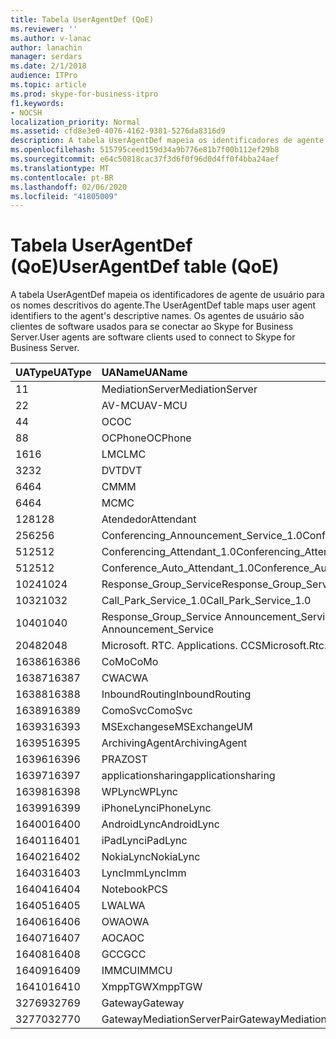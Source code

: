 ```yaml
---
title: Tabela UserAgentDef (QoE)
ms.reviewer: ''
ms.author: v-lanac
author: lanachin
manager: serdars
ms.date: 2/1/2018
audience: ITPro
ms.topic: article
ms.prod: skype-for-business-itpro
f1.keywords:
- NOCSH
localization_priority: Normal
ms.assetid: cfd8e3e0-4076-4162-9381-5276da8316d9
description: A tabela UserAgentDef mapeia os identificadores de agente de usuário para os nomes descritivos do agente. Os agentes de usuário são clientes de software usados para se conectar ao Skype for Business Server.
ms.openlocfilehash: 515795ceed159d34a9b776e81b7f00b112ef29b8
ms.sourcegitcommit: e64c50818cac37f3d6f0f96d0d4ff0f4bba24aef
ms.translationtype: MT
ms.contentlocale: pt-BR
ms.lasthandoff: 02/06/2020
ms.locfileid: "41805009"
---
```

# <a name="useragentdef-table-qoe"></a><span data-ttu-id="b99f1-104">Tabela UserAgentDef (QoE)</span><span class="sxs-lookup"><span data-stu-id="b99f1-104">UserAgentDef table (QoE)</span></span>
 
<span data-ttu-id="b99f1-105">A tabela UserAgentDef mapeia os identificadores de agente de usuário para os nomes descritivos do agente.</span><span class="sxs-lookup"><span data-stu-id="b99f1-105">The UserAgentDef table maps user agent identifiers to the agent's descriptive names.</span></span> <span data-ttu-id="b99f1-106">Os agentes de usuário são clientes de software usados para se conectar ao Skype for Business Server.</span><span class="sxs-lookup"><span data-stu-id="b99f1-106">User agents are software clients used to connect to Skype for Business Server.</span></span>
  
|<span data-ttu-id="b99f1-107">**UAType**</span><span class="sxs-lookup"><span data-stu-id="b99f1-107">**UAType**</span></span>|<span data-ttu-id="b99f1-108">**UAName**</span><span class="sxs-lookup"><span data-stu-id="b99f1-108">**UAName**</span></span>|<span data-ttu-id="b99f1-109">**UACategory**</span><span class="sxs-lookup"><span data-stu-id="b99f1-109">**UACategory**</span></span>|
|:-----|:-----|:-----|
|<span data-ttu-id="b99f1-110">1</span><span class="sxs-lookup"><span data-stu-id="b99f1-110">1</span></span>  <br/> |<span data-ttu-id="b99f1-111">MediationServer</span><span class="sxs-lookup"><span data-stu-id="b99f1-111">MediationServer</span></span>  <br/> |<span data-ttu-id="b99f1-112">MediationServer</span><span class="sxs-lookup"><span data-stu-id="b99f1-112">MediationServer</span></span>  <br/> |
|<span data-ttu-id="b99f1-113">2</span><span class="sxs-lookup"><span data-stu-id="b99f1-113">2</span></span>  <br/> |<span data-ttu-id="b99f1-114">AV-MCU</span><span class="sxs-lookup"><span data-stu-id="b99f1-114">AV-MCU</span></span>  <br/> |<span data-ttu-id="b99f1-115">AV-MCU</span><span class="sxs-lookup"><span data-stu-id="b99f1-115">AV-MCU</span></span>  <br/> |
|<span data-ttu-id="b99f1-116">4</span><span class="sxs-lookup"><span data-stu-id="b99f1-116">4</span></span>  <br/> |<span data-ttu-id="b99f1-117">OC</span><span class="sxs-lookup"><span data-stu-id="b99f1-117">OC</span></span>  <br/> |<span data-ttu-id="b99f1-118">OC</span><span class="sxs-lookup"><span data-stu-id="b99f1-118">OC</span></span>  <br/> |
|<span data-ttu-id="b99f1-119">8</span><span class="sxs-lookup"><span data-stu-id="b99f1-119">8</span></span>  <br/> |<span data-ttu-id="b99f1-120">OCPhone</span><span class="sxs-lookup"><span data-stu-id="b99f1-120">OCPhone</span></span>  <br/> |<span data-ttu-id="b99f1-121">OCPhone</span><span class="sxs-lookup"><span data-stu-id="b99f1-121">OCPhone</span></span>  <br/> |
|<span data-ttu-id="b99f1-122">16</span><span class="sxs-lookup"><span data-stu-id="b99f1-122">16</span></span>  <br/> |<span data-ttu-id="b99f1-123">LMC</span><span class="sxs-lookup"><span data-stu-id="b99f1-123">LMC</span></span>  <br/> |<span data-ttu-id="b99f1-124">LMC</span><span class="sxs-lookup"><span data-stu-id="b99f1-124">LMC</span></span>  <br/> |
|<span data-ttu-id="b99f1-125">32</span><span class="sxs-lookup"><span data-stu-id="b99f1-125">32</span></span>  <br/> |<span data-ttu-id="b99f1-126">DVT</span><span class="sxs-lookup"><span data-stu-id="b99f1-126">DVT</span></span>  <br/> |<span data-ttu-id="b99f1-127">DVT</span><span class="sxs-lookup"><span data-stu-id="b99f1-127">DVT</span></span>  <br/> |
|<span data-ttu-id="b99f1-128">64</span><span class="sxs-lookup"><span data-stu-id="b99f1-128">64</span></span>  <br/> |<span data-ttu-id="b99f1-129">CM</span><span class="sxs-lookup"><span data-stu-id="b99f1-129">MM</span></span>  <br/> |<span data-ttu-id="b99f1-130">CM</span><span class="sxs-lookup"><span data-stu-id="b99f1-130">MM</span></span>  <br/> |
|<span data-ttu-id="b99f1-131">64</span><span class="sxs-lookup"><span data-stu-id="b99f1-131">64</span></span>  <br/> |<span data-ttu-id="b99f1-132">MC</span><span class="sxs-lookup"><span data-stu-id="b99f1-132">MC</span></span>  <br/> |<span data-ttu-id="b99f1-133">CM</span><span class="sxs-lookup"><span data-stu-id="b99f1-133">MM</span></span>  <br/> |
|<span data-ttu-id="b99f1-134">128</span><span class="sxs-lookup"><span data-stu-id="b99f1-134">128</span></span>  <br/> |<span data-ttu-id="b99f1-135">Atendedor</span><span class="sxs-lookup"><span data-stu-id="b99f1-135">Attendant</span></span>  <br/> |<span data-ttu-id="b99f1-136">Atendedor</span><span class="sxs-lookup"><span data-stu-id="b99f1-136">Attendant</span></span>  <br/> |
|<span data-ttu-id="b99f1-137">256</span><span class="sxs-lookup"><span data-stu-id="b99f1-137">256</span></span>  <br/> |<span data-ttu-id="b99f1-138">Conferencing_Announcement_Service_1.0</span><span class="sxs-lookup"><span data-stu-id="b99f1-138">Conferencing_Announcement_Service_1.0</span></span>  <br/> |<span data-ttu-id="b99f1-139">CERTIFICAÇÃO</span><span class="sxs-lookup"><span data-stu-id="b99f1-139">CAS</span></span>  <br/> |
|<span data-ttu-id="b99f1-140">512</span><span class="sxs-lookup"><span data-stu-id="b99f1-140">512</span></span>  <br/> |<span data-ttu-id="b99f1-141">Conferencing_Attendant_1.0</span><span class="sxs-lookup"><span data-stu-id="b99f1-141">Conferencing_Attendant_1.0</span></span>  <br/> |<span data-ttu-id="b99f1-142">CAA</span><span class="sxs-lookup"><span data-stu-id="b99f1-142">CAA</span></span>  <br/> |
|<span data-ttu-id="b99f1-143">512</span><span class="sxs-lookup"><span data-stu-id="b99f1-143">512</span></span>  <br/> |<span data-ttu-id="b99f1-144">Conference_Auto_Attendant_1.0</span><span class="sxs-lookup"><span data-stu-id="b99f1-144">Conference_Auto_Attendant_1.0</span></span>  <br/> |<span data-ttu-id="b99f1-145">CAA</span><span class="sxs-lookup"><span data-stu-id="b99f1-145">CAA</span></span>  <br/> |
|<span data-ttu-id="b99f1-146">1024</span><span class="sxs-lookup"><span data-stu-id="b99f1-146">1024</span></span>  <br/> |<span data-ttu-id="b99f1-147">Response_Group_Service</span><span class="sxs-lookup"><span data-stu-id="b99f1-147">Response_Group_Service</span></span>  <br/> |<span data-ttu-id="b99f1-148">RGS</span><span class="sxs-lookup"><span data-stu-id="b99f1-148">RGS</span></span>  <br/> |
|<span data-ttu-id="b99f1-149">1032</span><span class="sxs-lookup"><span data-stu-id="b99f1-149">1032</span></span>  <br/> |<span data-ttu-id="b99f1-150">Call_Park_Service_1.0</span><span class="sxs-lookup"><span data-stu-id="b99f1-150">Call_Park_Service_1.0</span></span>  <br/> |<span data-ttu-id="b99f1-151">CPS</span><span class="sxs-lookup"><span data-stu-id="b99f1-151">CPS</span></span>  <br/> |
|<span data-ttu-id="b99f1-152">1040</span><span class="sxs-lookup"><span data-stu-id="b99f1-152">1040</span></span>  <br/> |<span data-ttu-id="b99f1-153">Response_Group_Service Announcement_Service</span><span class="sxs-lookup"><span data-stu-id="b99f1-153">Response_Group_Service Announcement_Service</span></span>  <br/> |<span data-ttu-id="b99f1-154">COMO</span><span class="sxs-lookup"><span data-stu-id="b99f1-154">AS</span></span>  <br/> |
|<span data-ttu-id="b99f1-155">2048</span><span class="sxs-lookup"><span data-stu-id="b99f1-155">2048</span></span>  <br/> |<span data-ttu-id="b99f1-156">Microsoft. RTC. Applications. CCS</span><span class="sxs-lookup"><span data-stu-id="b99f1-156">Microsoft.Rtc.Applications.Ccs</span></span>  <br/> |<span data-ttu-id="b99f1-157">CCS</span><span class="sxs-lookup"><span data-stu-id="b99f1-157">CCS</span></span>  <br/> |
|<span data-ttu-id="b99f1-158">16386</span><span class="sxs-lookup"><span data-stu-id="b99f1-158">16386</span></span>  <br/> |<span data-ttu-id="b99f1-159">CoMo</span><span class="sxs-lookup"><span data-stu-id="b99f1-159">CoMo</span></span>  <br/> |<span data-ttu-id="b99f1-160">CoMo</span><span class="sxs-lookup"><span data-stu-id="b99f1-160">CoMo</span></span>  <br/> |
|<span data-ttu-id="b99f1-161">16387</span><span class="sxs-lookup"><span data-stu-id="b99f1-161">16387</span></span>  <br/> |<span data-ttu-id="b99f1-162">CWA</span><span class="sxs-lookup"><span data-stu-id="b99f1-162">CWA</span></span>  <br/> |<span data-ttu-id="b99f1-163">CWA</span><span class="sxs-lookup"><span data-stu-id="b99f1-163">CWA</span></span>  <br/> |
|<span data-ttu-id="b99f1-164">16388</span><span class="sxs-lookup"><span data-stu-id="b99f1-164">16388</span></span>  <br/> |<span data-ttu-id="b99f1-165">InboundRouting</span><span class="sxs-lookup"><span data-stu-id="b99f1-165">InboundRouting</span></span>  <br/> |<span data-ttu-id="b99f1-166">InboundRouting</span><span class="sxs-lookup"><span data-stu-id="b99f1-166">InboundRouting</span></span>  <br/> |
|<span data-ttu-id="b99f1-167">16389</span><span class="sxs-lookup"><span data-stu-id="b99f1-167">16389</span></span>  <br/> |<span data-ttu-id="b99f1-168">ComoSvc</span><span class="sxs-lookup"><span data-stu-id="b99f1-168">ComoSvc</span></span>  <br/> |<span data-ttu-id="b99f1-169">ComoSvc</span><span class="sxs-lookup"><span data-stu-id="b99f1-169">ComoSvc</span></span>  <br/> |
|<span data-ttu-id="b99f1-170">16393</span><span class="sxs-lookup"><span data-stu-id="b99f1-170">16393</span></span>  <br/> |<span data-ttu-id="b99f1-171">MSExchangese</span><span class="sxs-lookup"><span data-stu-id="b99f1-171">MSExchangeUM</span></span>  <br/> |<span data-ttu-id="b99f1-172">ExUM</span><span class="sxs-lookup"><span data-stu-id="b99f1-172">ExUM</span></span>  <br/> |
|<span data-ttu-id="b99f1-173">16395</span><span class="sxs-lookup"><span data-stu-id="b99f1-173">16395</span></span>  <br/> |<span data-ttu-id="b99f1-174">ArchivingAgent</span><span class="sxs-lookup"><span data-stu-id="b99f1-174">ArchivingAgent</span></span>  <br/> |<span data-ttu-id="b99f1-175">ARCHAGENT</span><span class="sxs-lookup"><span data-stu-id="b99f1-175">ARCHAGENT</span></span>  <br/> |
|<span data-ttu-id="b99f1-176">16396</span><span class="sxs-lookup"><span data-stu-id="b99f1-176">16396</span></span>  <br/> |<span data-ttu-id="b99f1-177">PRAZO</span><span class="sxs-lookup"><span data-stu-id="b99f1-177">ST</span></span>  <br/> |<span data-ttu-id="b99f1-178">PRAZO</span><span class="sxs-lookup"><span data-stu-id="b99f1-178">ST</span></span>  <br/> |
|<span data-ttu-id="b99f1-179">16397</span><span class="sxs-lookup"><span data-stu-id="b99f1-179">16397</span></span>  <br/> |<span data-ttu-id="b99f1-180">applicationsharing</span><span class="sxs-lookup"><span data-stu-id="b99f1-180">applicationsharing</span></span>  <br/> |<span data-ttu-id="b99f1-181">ASMCU</span><span class="sxs-lookup"><span data-stu-id="b99f1-181">ASMCU</span></span>  <br/> |
|<span data-ttu-id="b99f1-182">16398</span><span class="sxs-lookup"><span data-stu-id="b99f1-182">16398</span></span>  <br/> |<span data-ttu-id="b99f1-183">WPLync</span><span class="sxs-lookup"><span data-stu-id="b99f1-183">WPLync</span></span>  <br/> |<span data-ttu-id="b99f1-184">WPLync</span><span class="sxs-lookup"><span data-stu-id="b99f1-184">WPLync</span></span>  <br/> |
|<span data-ttu-id="b99f1-185">16399</span><span class="sxs-lookup"><span data-stu-id="b99f1-185">16399</span></span>  <br/> |<span data-ttu-id="b99f1-186">iPhoneLync</span><span class="sxs-lookup"><span data-stu-id="b99f1-186">iPhoneLync</span></span>  <br/> |<span data-ttu-id="b99f1-187">iPhoneLync</span><span class="sxs-lookup"><span data-stu-id="b99f1-187">iPhoneLync</span></span>  <br/> |
|<span data-ttu-id="b99f1-188">16400</span><span class="sxs-lookup"><span data-stu-id="b99f1-188">16400</span></span>  <br/> |<span data-ttu-id="b99f1-189">AndroidLync</span><span class="sxs-lookup"><span data-stu-id="b99f1-189">AndroidLync</span></span>  <br/> |<span data-ttu-id="b99f1-190">AndroidLync</span><span class="sxs-lookup"><span data-stu-id="b99f1-190">AndroidLync</span></span>  <br/> |
|<span data-ttu-id="b99f1-191">16401</span><span class="sxs-lookup"><span data-stu-id="b99f1-191">16401</span></span>  <br/> |<span data-ttu-id="b99f1-192">iPadLync</span><span class="sxs-lookup"><span data-stu-id="b99f1-192">iPadLync</span></span>  <br/> |<span data-ttu-id="b99f1-193">iPadLync</span><span class="sxs-lookup"><span data-stu-id="b99f1-193">iPadLync</span></span>  <br/> |
|<span data-ttu-id="b99f1-194">16402</span><span class="sxs-lookup"><span data-stu-id="b99f1-194">16402</span></span>  <br/> |<span data-ttu-id="b99f1-195">NokiaLync</span><span class="sxs-lookup"><span data-stu-id="b99f1-195">NokiaLync</span></span>  <br/> |<span data-ttu-id="b99f1-196">NokiaLync</span><span class="sxs-lookup"><span data-stu-id="b99f1-196">NokiaLync</span></span>  <br/> |
|<span data-ttu-id="b99f1-197">16403</span><span class="sxs-lookup"><span data-stu-id="b99f1-197">16403</span></span>  <br/> |<span data-ttu-id="b99f1-198">LyncImm</span><span class="sxs-lookup"><span data-stu-id="b99f1-198">LyncImm</span></span>  <br/> |<span data-ttu-id="b99f1-199">LyncImm</span><span class="sxs-lookup"><span data-stu-id="b99f1-199">LyncImm</span></span>  <br/> |
|<span data-ttu-id="b99f1-200">16404</span><span class="sxs-lookup"><span data-stu-id="b99f1-200">16404</span></span>  <br/> |<span data-ttu-id="b99f1-201">Notebook</span><span class="sxs-lookup"><span data-stu-id="b99f1-201">PCS</span></span>  <br/> |<span data-ttu-id="b99f1-202">Notebook</span><span class="sxs-lookup"><span data-stu-id="b99f1-202">PCS</span></span>  <br/> |
|<span data-ttu-id="b99f1-203">16405</span><span class="sxs-lookup"><span data-stu-id="b99f1-203">16405</span></span>  <br/> |<span data-ttu-id="b99f1-204">LWA</span><span class="sxs-lookup"><span data-stu-id="b99f1-204">LWA</span></span>  <br/> |<span data-ttu-id="b99f1-205">LWA</span><span class="sxs-lookup"><span data-stu-id="b99f1-205">LWA</span></span>  <br/> |
|<span data-ttu-id="b99f1-206">16406</span><span class="sxs-lookup"><span data-stu-id="b99f1-206">16406</span></span>  <br/> |<span data-ttu-id="b99f1-207">OWA</span><span class="sxs-lookup"><span data-stu-id="b99f1-207">OWA</span></span>  <br/> |<span data-ttu-id="b99f1-208">OWA</span><span class="sxs-lookup"><span data-stu-id="b99f1-208">OWA</span></span>  <br/> |
|<span data-ttu-id="b99f1-209">16407</span><span class="sxs-lookup"><span data-stu-id="b99f1-209">16407</span></span>  <br/> |<span data-ttu-id="b99f1-210">AOC</span><span class="sxs-lookup"><span data-stu-id="b99f1-210">AOC</span></span>  <br/> |<span data-ttu-id="b99f1-211">AOC</span><span class="sxs-lookup"><span data-stu-id="b99f1-211">AOC</span></span>  <br/> |
|<span data-ttu-id="b99f1-212">16408</span><span class="sxs-lookup"><span data-stu-id="b99f1-212">16408</span></span>  <br/> |<span data-ttu-id="b99f1-213">GCC</span><span class="sxs-lookup"><span data-stu-id="b99f1-213">GCC</span></span>  <br/> |<span data-ttu-id="b99f1-214">GCC</span><span class="sxs-lookup"><span data-stu-id="b99f1-214">GCC</span></span>  <br/> |
|<span data-ttu-id="b99f1-215">16409</span><span class="sxs-lookup"><span data-stu-id="b99f1-215">16409</span></span>  <br/> |<span data-ttu-id="b99f1-216">IMMCU</span><span class="sxs-lookup"><span data-stu-id="b99f1-216">IMMCU</span></span>  <br/> |<span data-ttu-id="b99f1-217">IMMCU</span><span class="sxs-lookup"><span data-stu-id="b99f1-217">IMMCU</span></span>  <br/> |
|<span data-ttu-id="b99f1-218">16410</span><span class="sxs-lookup"><span data-stu-id="b99f1-218">16410</span></span>  <br/> |<span data-ttu-id="b99f1-219">XmppTGW</span><span class="sxs-lookup"><span data-stu-id="b99f1-219">XmppTGW</span></span>  <br/> |<span data-ttu-id="b99f1-220">XmppGateway</span><span class="sxs-lookup"><span data-stu-id="b99f1-220">XmppGateway</span></span>  <br/> |
|<span data-ttu-id="b99f1-221">32769</span><span class="sxs-lookup"><span data-stu-id="b99f1-221">32769</span></span>  <br/> |<span data-ttu-id="b99f1-222">Gateway</span><span class="sxs-lookup"><span data-stu-id="b99f1-222">Gateway</span></span>  <br/> |<span data-ttu-id="b99f1-223">Gateway</span><span class="sxs-lookup"><span data-stu-id="b99f1-223">Gateway</span></span>  <br/> |
|<span data-ttu-id="b99f1-224">32770</span><span class="sxs-lookup"><span data-stu-id="b99f1-224">32770</span></span>  <br/> |<span data-ttu-id="b99f1-225">GatewayMediationServerPair</span><span class="sxs-lookup"><span data-stu-id="b99f1-225">GatewayMediationServerPair</span></span>  <br/> |<span data-ttu-id="b99f1-226">GatewayMediationServerPair</span><span class="sxs-lookup"><span data-stu-id="b99f1-226">GatewayMediationServerPair</span></span>  <br/> |
   

